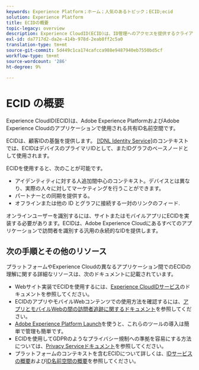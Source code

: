 ```yaml
---
keywords: Experience Platform；ホーム；人気のあるトピック；ECID;ecid
solution: Experience Platform
title: ECIDの概要
topic-legacy: overview
description: Experience CloudID(ECID)は、ID管理へのアクセスを提供するクライアント側モジュールで、主に3つの機能を提供します。
exl-id: da7717d2-da2e-414b-978d-2eab8ff2c5a0
translation-type: tm+mt
source-git-commit: 5d449c1ca174cafcca988e9487940eb7550bd5cf
workflow-type: tm+mt
source-wordcount: '286'
ht-degree: 9%

---
```


# ECID の概要

Experience CloudID(ECID)は、Adobe Experience PlatformおよびAdobe Experience Cloudのアプリケーションで使用される共有ID名前空間です。

ECIDは、顧客IDの基盤を提供します。 [[!DNL Identity Service]](./home.md)のコンテキストでは、ECIDはデバイスのプライマリIDとして、またIDグラフのベースノードとして使用されます。

ECIDを使用すると、次のことが可能です。

* アイデンティティに対する人追加間中心のコンテキスト。デバイスとは異なり、実際の人々に対してマーケティングを行うことができます。
* パートナーとの同期を提供する。
* オフラインまたは他の ID とグラフに接続する一対のリンクのフィード.

オンラインユーザーを識別するには、サイトまたはモバイルアプリにECIDを実装する必要があります。ECIDは、Adobe Experience Cloudにあるすべてのアプリケーションで訪問者を識別する汎用の永続的なIDを提供します。

## 次の手順とその他のリソース

プラットフォームやExperience Cloudの異なるアプリケーション間でのECIDの理解に関する詳細なリソースは、次のドキュメントに記載されています。

* Webサイト実装でECIDを使用するには、[Experience CloudIDサービス](https://experienceleague.adobe.com/docs/id-service/using/home.html?lang=en)のドキュメントを参照してください。
* ECIDのアプリやモバイルWebコンテンツでの使用方法を確認するには、[アプリとモバイルWebの間の訪問者追跡に関するドキュメント](https://experienceleague.adobe.com/docs/mobile-services/ios/sdk-reference-ios/hybrid-app.html?lang=en#sdk-reference-ios)を参照してください。
* [Adobe Experience Platform Launch](https://experienceleague.adobe.com/docs/launch/using/home.html?lang=en)を使うと、これらのツールの導入は簡単で管理も簡単です。
* ECIDを使用してGDPRのようなプライバシー規制への準拠を容易にする方法については、[Privacy Serviceドキュメント](../privacy-service/identity-data.md)を参照してください。
* プラットフォームのコンテキストを含むECIDについて詳しくは、[IDサービスの概要](./home.md)および[ID名前空間の概要](./namespaces.md)を参照してください。
